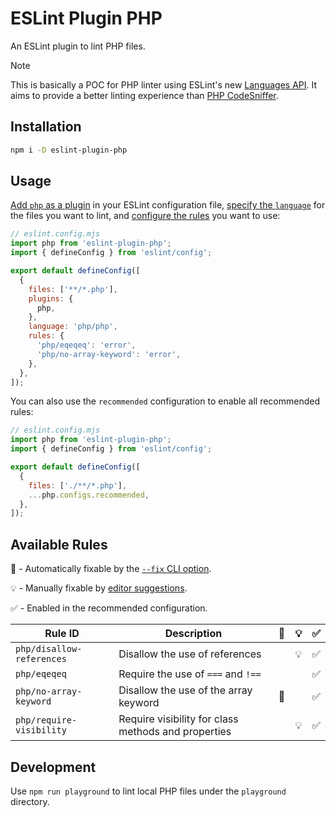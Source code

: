 # ESLint Plugin PHP

An ESLint plugin to lint PHP files.

> [!NOTE]  
> This is basically a POC for PHP linter using ESLint's new [Languages API](https://eslint.org/docs/latest/extend/languages).
> It aims to provide a better linting experience than [PHP CodeSniffer](https://github.com/squizlabs/PHP_CodeSniffer).

## Installation

```bash
npm i -D eslint-plugin-php
```

## Usage

[Add `php` as a plugin](https://eslint.org/docs/latest/use/configure/plugins#configure-plugins) in your ESLint configuration file,
[specify the `language`](https://eslint.org/docs/latest/use/configure/plugins#specify-a-language) for the files you want to lint,
and [configure the rules](https://eslint.org/docs/latest/use/configure/plugins#use-plugin-rules) you want to use:

```js
// eslint.config.mjs
import php from 'eslint-plugin-php';
import { defineConfig } from 'eslint/config';

export default defineConfig([
  {
    files: ['**/*.php'],
    plugins: {
      php,
    },
    language: 'php/php',
    rules: {
      'php/eqeqeq': 'error',
      'php/no-array-keyword': 'error',
    },
  },
]);
```

You can also use the `recommended` configuration to enable all recommended rules:

```js
// eslint.config.mjs
import php from 'eslint-plugin-php';
import { defineConfig } from 'eslint/config';

export default defineConfig([
  {
    files: ['./**/*.php'],
    ...php.configs.recommended,
  },
]);
```

## Available Rules

🔧 - Automatically fixable by the [`--fix` CLI option](https://eslint.org/docs/latest/use/command-line-interface#--fix).

💡 - Manually fixable by [editor suggestions](https://eslint.org/docs/latest/use/core-concepts#rule-suggestions).

✅ - Enabled in the recommended configuration.

| Rule ID                   | Description                                         | 🔧  | 💡  | ✅  |
| ------------------------- | --------------------------------------------------- | --- | --- | --- |
| `php/disallow-references` | Disallow the use of references                      |     | 💡  | ✅  |
| `php/eqeqeq`              | Require the use of `===` and `!==`                  |     |     | ✅  |
| `php/no-array-keyword`    | Disallow the use of the array keyword               | 🔧  |     | ✅  |
| `php/require-visibility`  | Require visibility for class methods and properties |     | 💡  | ✅  |

## Development

Use `npm run playground` to lint local PHP files under the `playground` directory.
